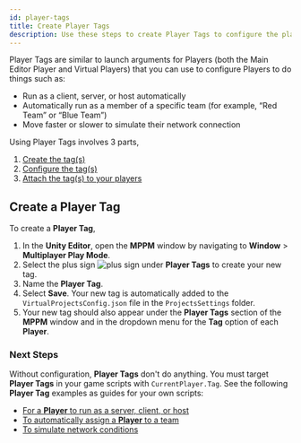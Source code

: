 ```yaml
---
id: player-tags
title: Create Player Tags
description: Use these steps to create Player Tags to configure the player actions in Multiplayer Play Mode.
---
```


Player Tags are similar to launch arguments for Players (both the Main Editor Player and Virtual Players) that you can use to configure Players to do things such as:

- Run as a client, server, or host automatically
- Automatically run as a member of a specific team (for example, “Red Team” or “Blue Team”)
- Move faster or slower to simulate their network connection

Using Player Tags involves 3 parts,
1. [Create the tag(s)](#create-a-player-tag)
2. [Configure the tag(s)](#next-steps)
3. [Attach the tag(s) to your players](../virtual-players)

## Create a Player Tag

To create a **Player Tag**,

1. In the **Unity Editor**, open the **MPPM** window by navigating to **Window** > **Multiplayer Play Mode**.
2. Select the plus sign ![plus sign](/img/add.png) under **Player Tags** to create your new tag.
3. Name the **Player Tag**.
4. Select **Save**. Your new tag is automatically added to the `VirtualProjectsConfig.json` file in the `ProjectsSettings` folder.
5. Your new tag should also appear under the **Player Tags** section of the **MPPM** window and in the dropdown menu for the **Tag** option of each **Player**.

### Next Steps

Without configuration, **Player Tags** don't do anything. You must target **Player Tags** in your game scripts with `CurrentPlayer.Tag`. See the following **Player Tag** examples as guides for your own scripts:

- [For a **Player** to run as a server, client, or host](target-instance)
- [To automatically assign a **Player** to a team](target-team)
- [To simulate network conditions](target-network)

